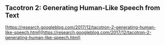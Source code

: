 ## Tacotron 2: Generating Human-Like Speech from Text
  
  [https://research.googleblog.com/2017/12/tacotron-2-generating-human-like-speech.html](https://research.googleblog.com/2017/12/tacotron-2-generating-human-like-speech.html)